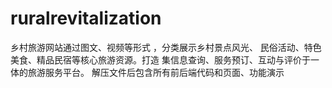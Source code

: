 # ruralrevitalization
乡村旅游网站通过图文、视频等形式 ，分类展示乡村景点风光、 民俗活动、特色美食、精品民宿等核心旅游资源。打造 集信息查询、服务预订、互动与评价于一体的旅游服务平台。
解压文件后包含所有前后端代码和页面、功能演示
